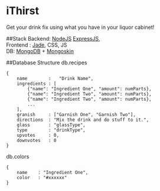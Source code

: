 # iThirst
Get your drink fix using what you have in your liquor cabinet!

##Stack
Backend: <a href="https://nodejs.org/">NodeJS</a> <a href="http://expressjs.com/">ExpressJS</a>, <br />
Frontend : <a href="http://jade-lang.com/">Jade</a>, CSS, JS <br />
DB: <a href="https://www.mongodb.org/">MongoDB</a> + <a href="https://github.com/kissjs/node-mongoskin">Mongoskin</a> <br />

##Database Structure
db.recipes
```
{
	name		:	"Drink Name",
	ingredients : [
		{"name": "Ingredient One", "amount": numParts},
		{"name": "Ingredient Two", "amount": numParts},
		{"name": "Ingredient Two", "amount": numParts},
		...
	],
	granish		: ["Garnish One", "Garnish Two"],
	directions	: "Mix the drink and do stuff to it.",
	glass		: "glassType",
	type		: "drinkType",
	upvotes		: 0,
	downvotes	: 0
}
```
db.colors
```
{
	name	: "Ingredient One",
	color	: "#xxxxxx"
}
```
